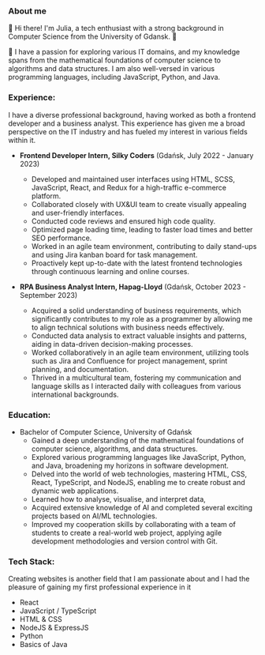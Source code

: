 ### About me

👋 Hi there! I'm Julia, a tech enthusiast with a strong background in Computer Science from the University of Gdansk.  🌟

🚀 I have a passion for exploring various IT domains, and my knowledge spans from the mathematical foundations of computer science to algorithms and data structures. I am also well-versed in various programming languages, including JavaScript, Python, and Java.

### Experience:

I have a diverse professional background, having worked as both a frontend developer and a business analyst. This experience has given me a broad perspective on the IT industry and has fueled my interest in various fields within it.

- **Frontend Developer Intern, Silky Coders** (Gdańsk, July 2022 - January 2023)

   - Developed and maintained user interfaces using HTML, SCSS, JavaScript, React, and Redux for a high-traffic e-commerce platform.
   - Collaborated closely with UX&UI team to create visually appealing and user-friendly interfaces.
   - Conducted code reviews and ensured high code quality.
   - Optimized page loading time, leading to faster load times and better SEO performance.
   - Worked in an agile team environment, contributing to daily stand-ups and using Jira kanban board for task management.
   - Proactively kept up-to-date with the latest frontend technologies through continuous learning and online courses.

- **RPA Business Analyst Intern, Hapag-Lloyd** (Gdańsk, October 2023 - September 2023)
   - Acquired a solid understanding of business requirements, which significantly contributes to my role as a programmer by allowing me to align technical solutions with business needs effectively.
   - Conducted data analysis to extract valuable insights and patterns, aiding in data-driven decision-making processes.
   - Worked collaboratively in an agile team environment, utilizing tools such as Jira and Confluence for project management, sprint planning, and documentation.
   - Thrived in a multicultural team, fostering my communication and language skills as I interacted daily with colleagues from various international backgrounds.

### Education:

- Bachelor of Computer Science, University of Gdańsk
  - Gained a deep understanding of the mathematical foundations of computer science, algorithms, and data structures.
  - Explored various programming languages like JavaScript, Python, and Java, broadening my horizons in software development.
  - Delved into the world of web technologies, mastering HTML, CSS, React, TypeScript, and NodeJS, enabling me to create robust and dynamic web applications.
  - Learned how to analyse, visualise, and interpret data,
  - Acquired extensive knowledge of AI and completed several exciting projects based on AI/ML technologies.
  - Improved my cooperation skills by collaborating with a team of students to create a real-world web project, applying agile development methodologies and version control with Git.

### Tech Stack:

Creating websites is another field that I am passionate about and I had the pleasure of gaining my first professional experience in it
- React
- JavaScript / TypeScript
- HTML & CSS
- NodeJS & ExpressJS
- Python
- Basics of Java
